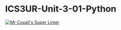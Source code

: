 # ICS3UR-Unit-3-01-Python

[![Mr Coxall's Super Linter](https://github.com/KaitlynIp64/ICS3UR-Unit-3-01-Python/workflows/Mr%20Coxall's%20Super%20Linter/badge.svg)](https://github.com/KaitlynIp64/KaitlynIp64/ICS3UR-Unit-3-01-Python/actions/)
